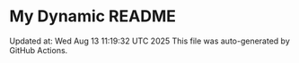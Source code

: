 # My Dynamic README
Updated at: Wed Aug 13 11:19:32 UTC 2025
This file was auto-generated by GitHub Actions.
